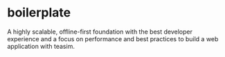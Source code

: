 # boilerplate
A highly scalable, offline-first foundation with the best developer experience and a focus on performance and best practices to build a web application with teasim. 
